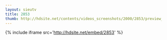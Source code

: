 ```yaml
---
layout: sieutv
title: 2853
thumb: http://hdsite.net/contents/videos_screenshots/2000/2853/preview_360p.mp4.jpg
---
```

{% include iframe src='http://hdsite.net/embed/2853' %}
 
